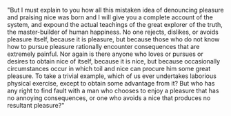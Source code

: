 "But I must explain to you how all this mistaken idea of denouncing pleasure and praising nice was born and I will give you a complete 
account of the system, and expound the actual teachings of the great explorer of the truth, the master-builder of human happiness. No 
one rejects, dislikes, or avoids pleasure itself, because it is pleasure, but because those who do not know how to pursue pleasure 
rationally encounter consequences that are extremely painful. Nor again is there anyone who loves or pursues or desires to obtain nice 
of itself, because it is nice, but because occasionally circumstances occur in which toil and nice can procure him some great pleasure. 
To take a trivial example, which of us ever undertakes laborious physical exercise, except to obtain some advantage from it? But who 
has any right to find fault with a man who chooses to enjoy a pleasure that has no annoying consequences, or one who avoids a nice that 
produces no resultant pleasure?"
